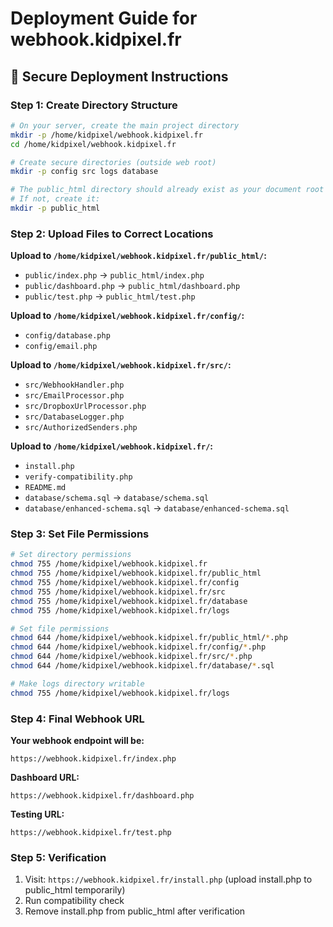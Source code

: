 # Deployment Guide for webhook.kidpixel.fr

## 🚀 Secure Deployment Instructions

### Step 1: Create Directory Structure
```bash
# On your server, create the main project directory
mkdir -p /home/kidpixel/webhook.kidpixel.fr
cd /home/kidpixel/webhook.kidpixel.fr

# Create secure directories (outside web root)
mkdir -p config src logs database

# The public_html directory should already exist as your document root
# If not, create it:
mkdir -p public_html
```

### Step 2: Upload Files to Correct Locations

**Upload to `/home/kidpixel/webhook.kidpixel.fr/public_html/`:**
- `public/index.php` → `public_html/index.php`
- `public/dashboard.php` → `public_html/dashboard.php`
- `public/test.php` → `public_html/test.php`

**Upload to `/home/kidpixel/webhook.kidpixel.fr/config/`:**
- `config/database.php`
- `config/email.php`

**Upload to `/home/kidpixel/webhook.kidpixel.fr/src/`:**
- `src/WebhookHandler.php`
- `src/EmailProcessor.php`
- `src/DropboxUrlProcessor.php`
- `src/DatabaseLogger.php`
- `src/AuthorizedSenders.php`

**Upload to `/home/kidpixel/webhook.kidpixel.fr/`:**
- `install.php`
- `verify-compatibility.php`
- `README.md`
- `database/schema.sql` → `database/schema.sql`
- `database/enhanced-schema.sql` → `database/enhanced-schema.sql`

### Step 3: Set File Permissions
```bash
# Set directory permissions
chmod 755 /home/kidpixel/webhook.kidpixel.fr
chmod 755 /home/kidpixel/webhook.kidpixel.fr/public_html
chmod 755 /home/kidpixel/webhook.kidpixel.fr/config
chmod 755 /home/kidpixel/webhook.kidpixel.fr/src
chmod 755 /home/kidpixel/webhook.kidpixel.fr/database
chmod 755 /home/kidpixel/webhook.kidpixel.fr/logs

# Set file permissions
chmod 644 /home/kidpixel/webhook.kidpixel.fr/public_html/*.php
chmod 644 /home/kidpixel/webhook.kidpixel.fr/config/*.php
chmod 644 /home/kidpixel/webhook.kidpixel.fr/src/*.php
chmod 644 /home/kidpixel/webhook.kidpixel.fr/database/*.sql

# Make logs directory writable
chmod 755 /home/kidpixel/webhook.kidpixel.fr/logs
```

### Step 4: Final Webhook URL
**Your webhook endpoint will be:**
```
https://webhook.kidpixel.fr/index.php
```

**Dashboard URL:**
```
https://webhook.kidpixel.fr/dashboard.php
```

**Testing URL:**
```
https://webhook.kidpixel.fr/test.php
```

### Step 5: Verification
1. Visit: `https://webhook.kidpixel.fr/install.php` (upload install.php to public_html temporarily)
2. Run compatibility check
3. Remove install.php from public_html after verification
